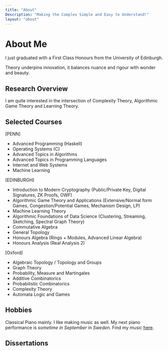 ```yaml
---
title: "About"
Description: "Making the Complex Simple and Easy to Understand!"
layout: "about"
---
```


# About Me

I just graduated with a First Class Honours from the University of Edinburgh.

Theory underpins innovation, it balances nuance and rigour with wonder and beauty.

## Research Overview

I am quite interested in the intersection of Complexity Theory, Algorithmic Game Theory and Learning Theory.

## Selected Courses

[PENN]

- Advanced Programming (Haskell)
- Operating Systems (C)
- Advanced Topics in Algorithms
- Advanced Topics in Programming Languages
- Internet and Web Systems
- Machine Learning

[EDINBURGH]

- Introduction to Modern Cryptography (Public/Private Key, Digital Signatures, ZK Proofs, OWF)
- Algorithmic Game Theory and Applications (Extensive/Normal form Games, Congestion/Potential Games, Mechanism Design, LP)
- Machine Learning Theory
- Algorithmic Foundations of Data Science (Clustering, Streaming, Sketching, Spectral Graph Theory)
- Commutative Algebra
- General Topology
- Honours Algebra (Rings + Modules, Advanced Linear Algebra)
- Honours Analysis (Real Analysis 2)

[Oxford]

- Algebraic Topology / Topology and Groups
- Graph Theory
- Probability, Measure and Martingales
- Additive Combinatorics
- Probabilistic Combinatorics
- Complexity Theory
- Automata Logic and Games

## Hobbies

Classical Piano mainly. I like making music as well. My next piano performance is *sometime in September* in *Sweden*. Find my music [here](https://soundcloud.com/hridaya-516569383).

## Dissertations
